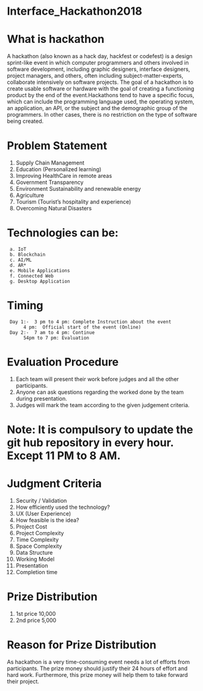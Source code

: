 # Interface_Hackathon2018


# What is hackathon

A hackathon (also known as a hack day, hackfest or codefest) is a design sprint-like event in which computer programmers and others involved in software development, including graphic designers, interface designers, project managers, and others, often including subject-matter-experts, collaborate intensively on software projects.
The goal of a hackathon is to create usable software or hardware with the goal of creating a functioning product by the end of the event.Hackathons tend to have a specific focus, which can include the programming language used, the operating system, an application, an API, or the subject and the demographic group of the programmers. In other cases, there is no restriction on the type of software being created.


# Problem Statement

1.	Supply Chain Management
2.	Education (Personalized learning)
3.	Improving HealthCare in remote areas
4.	Government Transparency  
5.	Environment Sustainability and renewable energy
6.	Agriculture
7.	Tourism (Tourist’s hospitality and experience)
8.	Overcoming Natural Disasters



# Technologies can be:
     a.	IoT
     b.	Blockchain
     c.	AI/ML
     d.	AR*
     e.	Mobile Applications
     f.	Connected Web
     g.	Desktop Application


# Timing
     Day 1:-  3 pm to 4 pm: Complete Instruction about the event
	      4 pm:  Official start of the event (Online)
     Day 2:-  7 am to 4 pm: Continue
	      54pm to 7 pm: Evaluation



# Evaluation Procedure
1.	Each team will present their work before judges and all the other participants. 
2.	Anyone can ask questions regarding the worked done by the team during presentation.
3.	Judges will mark the team according to the given judgement criteria.

# Note: It is compulsory to update the git hub repository in  every hour. Except 11 PM to 8 AM.



# Judgment Criteria
1.	Security / Validation
2.	How efficiently used the technology?
3.	UX (User Experience)
4.	How feasible is the idea? 
5.	Project Cost
6.	Project Complexity
7.	Time Complexity
8.	Space Complexity
9.	Data Structure
10.	Working Model
11.	Presentation
12.	Completion time


# Prize Distribution
1.	1st price 10,000
2.	2nd price 5,000
# Reason for Prize Distribution
As hackathon is a very time-consuming event needs a lot of efforts from participants. The prize money should justify their 24 hours of effort and hard work. Furthermore, this prize money will help them to take forward their project.
